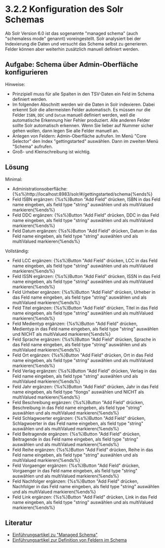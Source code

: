# 3.2.2 Konfiguration des Solr Schemas

Ab Solr Version 6.0 ist das sogenannte "managed schema" (auch "schemaless mode" genannt) voreingestellt. Solr analysiert bei der Indexierung die Daten und versucht das Schema selbst zu generieren. Felder können aber weiterhin zusätzlich manuell definiert werden.

## Aufgabe: Schema über Admin-Oberfläche konfigurieren

Hinweise:

* Prinzipiell muss für alle Spalten in den TSV-Daten ein Feld im Schema definiert werden.
* Im folgenden Abschnitt werden wir die Daten in Solr indexieren. Dabei erkennt Solr die allermeisten Felder automatisch. Es müssen nur die Felder ```ISBN```, ```DDC``` und ```Datum``` manuell definiert werden, weil die automatische Erkennung hier Fehler produziert. Alle anderen Felder sollte Solr automatisch erkennen. Wenn Sie lieber auf Nummer sicher gehen wollen, dann legen Sie alle Felder manuell an.
* Anlegen von Feldern: Admin-Oberfläche aufrufen. Im Menü "Core Selector" den Index "gettingstarted" auswählen. Dann im zweiten Menü "Schema" aufrufen.
* Groß- und Kleinschreibung ist wichtig.

## Lösung

Minimal:

* Administrationsoberfläche: {%s%}http://localhost:8983/solr/#/gettingstarted/schema{%ends%}
* Feld ISBN ergänzen: {%s%}Button "Add Field" drücken, ISBN in das Feld name eingeben, als field type "string" auswählen und als multiValued markieren{%ends%}
* Feld DDC ergänzen: {%s%}Button "Add Field" drücken, DDC in das Feld name eingeben, als field type "string" auswählen und als multiValued markieren{%ends%}
* Feld Datum ergänzen: {%s%}Button "Add Field" drücken, Datum in das Feld name eingeben, als field type "string" auswählen und als multiValued markieren{%ends%}

Vollständig:
* Feld LCC ergänzen: {%s%}Button "Add Field" drücken, LCC in das Feld name eingeben, als field type "string" auswählen und als multiValued markieren{%ends%}
* Feld ISSN ergänzen: {%s%}Button "Add Field" drücken, ISSN in das Feld name eingeben, als field type "string" auswählen und als multiValued markieren{%ends%}
* Feld Urheber ergänzen: {%s%}Button "Add Field" drücken, Urheber in das Feld name eingeben, als field type "string" auswählen und als multiValued markieren{%ends%}
* Feld Titel ergänzen: {%s%}Button "Add Field" drücken, Titel in das Feld name eingeben, als field type "string" auswählen und als multiValued markieren{%ends%}
* Feld Medientyp ergänzen: {%s%}Button "Add Field" drücken, Medientyp in das Feld name eingeben, als field type "string" auswählen und NICHT als multiValued markieren{%ends%}
* Feld Sprache ergänzen: {%s%}Button "Add Field" drücken, Sprache in das Feld name eingeben, als field type "string" auswählen und als multiValued markieren{%ends%}
* Feld Ort ergänzen: {%s%}Button "Add Field" drücken, Ort in das Feld name eingeben, als field type "string" auswählen und als multiValued markieren{%ends%}
* Feld Verlag ergänzen: {%s%}Button "Add Field" drücken, Verlag in das Feld name eingeben, als field type "string" auswählen und als multiValued markieren{%ends%}
* Feld Jahr ergänzen: {%s%}Button "Add Field" drücken, Jahr in das Feld name eingeben, als field type "tlongs" auswählen und NICHT als multiValued markieren{%ends%}
* Feld Beschreibung ergänzen: {%s%}Button "Add Field" drücken, Beschreibung in das Feld name eingeben, als field type "string" auswählen und als multiValued markieren{%ends%}
* Feld Schlagwoerter ergänzen: {%s%}Button "Add Field" drücken, Schlagwoerter in das Feld name eingeben, als field type "string" auswählen und als multiValued markieren{%ends%}
* Feld Beitragende ergänzen: {%s%}Button "Add Field" drücken, Beitragende in das Feld name eingeben, als field type "string" auswählen und als multiValued markieren{%ends%}
* Feld Reihe ergänzen: {%s%}Button "Add Field" drücken, Reihe in das Feld name eingeben, als field type "string" auswählen und als multiValued markieren{%ends%}
* Feld Vorgaenger ergänzen: {%s%}Button "Add Field" drücken, Vorgaenger in das Feld name eingeben, als field type "string" auswählen und als multiValued markieren{%ends%}
* Feld Nachfolger ergänzen: {%s%}Button "Add Field" drücken, Nachfolger in das Feld name eingeben, als field type "string" auswählen und als multiValued markieren{%ends%}
* Feld Link ergänzen: {%s%}Button "Add Field" drücken, Link in das Feld name eingeben, als field type "string" auswählen und als multiValued markieren{%ends%}

## Literatur

* [Einführungsartikel zu "Managed Schema"](https://support.lucidworks.com/hc/en-us/articles/221618187-What-is-Managed-Schema-)
* [Einführungsartikel zur Definition von Feldern im Schema](http://www.solrtutorial.com/schema-xml.html)
